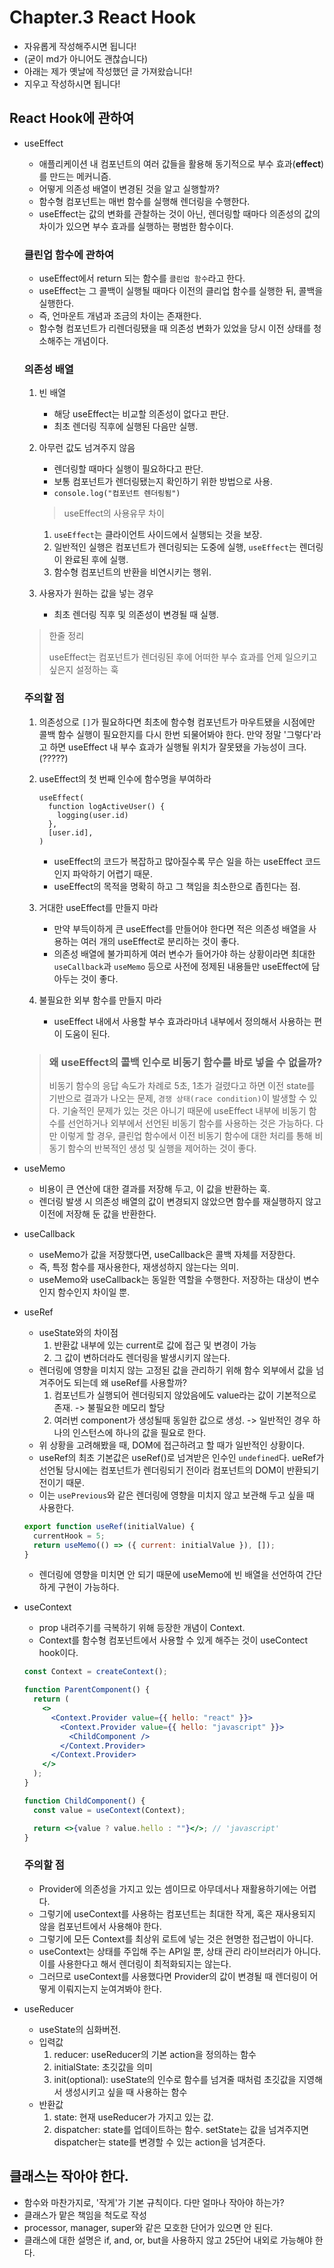 # Chapter.3 React Hook

- 자유롭게 작성해주시면 됩니다!
- (굳이 md가 아니어도 괜찮습니다)
- 아래는 제가 옛날에 작성했던 글 가져왔습니다!
- 지우고 작성하시면 됩니다!

## React Hook에 관하여

- useEffect

  - 애플리케이션 내 컴포넌트의 여러 값들을 활용해 동기적으로 부수 효과(**effect**)를 만드는 메커니즘.
  - 어떻게 의존성 배열이 변경된 것을 알고 실행할까?
  - 함수형 컴포넌트는 매번 함수를 실행해 렌더링을 수행한다.
  - useEffect는 값의 변화를 관찰하는 것이 아닌, 렌더링할 때마다 의존성의 값의 차이가 있으면 부수 효과를 실행하는 평범한 함수이다.

  ### 클린업 함수에 관하여

  - useEffect에서 return 되는 함수를 `클린업 함수`라고 한다.
  - useEffect는 그 콜백이 실행될 때마다 이전의 클리업 함수를 실행한 뒤, 콜백을 실행한다.
  - 즉, 언마운트 개념과 조금의 차이는 존재한다.
  - 함수형 컴포넌트가 리렌더링됐을 때 의존성 변화가 있었을 당시 이전 상태를 청소해주는 개념이다.

  ### 의존성 배열

  1. 빈 배열

     - 해당 useEffect는 비교할 의존성이 없다고 판단.
     - 최초 렌더링 직후에 실행된 다음만 실행.

  2. 아무런 값도 넘겨주지 않음

     - 렌더링할 때마다 실행이 필요하다고 판단.
     - 보통 컴포넌트가 렌더링됐는지 확인하기 위한 방법으로 사용.
     - `console.log("컴포넌트 렌더링됨")`

     > useEffect의 사용유무 차이

     1. `useEffect`는 클라이언트 사이드에서 실행되는 것을 보장.
     2. 일반적인 실행은 컴포넌트가 렌더링되는 도중에 실행, `useEffect`는 렌더링이 완료된 후에 실행.
     3. 함수형 컴포넌트의 반환을 비연시키는 행위.

  3. 사용자가 원하는 값을 넣는 경우
     - 최초 렌더링 직후 및 의존성이 변경될 때 실행.

  > 한줄 정리
  >
  > useEffect는 컴포넌트가 렌더링된 후에 어떠한 부수 효과를 언제 일으키고 싶은지 설정하는 훅

  ### 주의할 점

  1. 의존성으로 `[]`가 필요하다면 최초에 함수형 컴포넌트가 마우트됐을 시점에만 콜백 함수 실행이 필요한지를 다시 한번 되물어봐야 한다.
     만약 정말 '그렇다'라고 하면 useEffect 내 부수 효과가 실행될 위치가 잘못됐을 가능성이 크다. (?????)

  2. useEffect의 첫 번째 인수에 함수명을 부여하라

     ```
     useEffect(
       function logActiveUser() {
         logging(user.id)
       },
       [user.id],
     )
     ```

     - useEffect의 코드가 복잡하고 많아질수록 무슨 일을 하는 useEffect 코드인지 파악하기 어렵기 때문.
     - useEffect의 목적을 명확히 하고 그 책임을 최소한으로 좁힌다는 점.

  3. 거대한 useEffect를 만들지 마라

     - 만약 부득이하게 큰 useEffect를 만들어야 한다면 적은 의존성 배열을 사용하는 여러 개의 useEffect로 분리하는 것이 좋다.
     - 의존성 배열에 불가피하게 여러 변수가 들어가야 하는 상황이라면 최대한 `useCallback`과 `useMemo` 등으로 사전에 정제된 내용들만 useEffect에 담아두는 것이 좋다.

  4. 불필요한 외부 함수를 만들지 마라
     - useEffect 내에서 사용할 부수 효과라마녀 내부에서 정의해서 사용하는 편이 도움이 된다.

  > ### 왜 useEffect의 콜백 인수로 비동기 함수를 바로 넣을 수 없을까?
  >
  > 비동기 함수의 응답 속도가 차례로 5초, 1초가 걸렸다고 하면 이전 state를 기반으로 결과가 나오는 문제, `경쟁 상태(race condition)`이 발생할 수 있다.
  > 기술적인 문제가 있는 것은 아니기 때문에 useEffect 내부에 비동기 함수를 선언하거나 외부에서 선언된 비동기 함수를 사용하는 것은 가능하다.
  > 다만 이렇게 할 경우, 클린업 함수에서 이전 비동기 함수에 대한 처리를 통해 비동기 함수의 반복적인 생성 및 실행을 제어하는 것이 좋다.

- useMemo

  - 비용이 큰 연산에 대한 결과를 저장해 두고, 이 값을 반환하는 훅.
  - 렌더링 발생 시 의존성 배열의 값이 변경되지 않았으면 함수를 재실행하지 않고 이전에 저장해 둔 값을 반환한다.

- useCallback

  - useMemo가 값을 저장했다면, useCallback은 콜백 자체를 저장한다.
  - 즉, 특정 함수를 재사용한다, 재생성하지 않는다는 의미.
  - useMemo와 useCallback는 동일한 역할을 수행한다. 저장하는 대상이 변수인지 함수인지 차이일 뿐.

- useRef

  - useState와의 차이점
    1. 반환값 내부에 있는 current로 값에 접근 및 변경이 가능
    2. 그 값이 변하더라도 렌더링을 발생시키지 않는다.
  - 렌더링에 영향을 미치지 않는 고정된 값을 관리하기 위해 함수 외부에서 값을 넘겨주어도 되는데 왜 useRef를 사용할까?
    1. 컴포넌트가 실행되어 렌더링되지 않았음에도 value라는 값이 기본적으로 존재. -> 불필요한 메모리 할당
    2. 여러번 component가 생성될때 동일한 값으로 생성. -> 일반적인 경우 하나의 인스턴스에 하나의 값을 필요로 한다.
  - 위 상황을 고려해봤을 때, DOM에 접근하려고 할 때가 일반적인 상황이다.
  - useRef의 최초 기본값은 useRef()로 넘겨받은 인수인 `undefined`다. ueRef가 선언될 당시에는 컴포넌트가 렌더링되기 전이라 컴포넌트의 DOM이 반환되기 전이기 때문.
  - 이는 `usePrevious`와 같은 렌더링에 영향을 미치지 않고 보관해 두고 싶을 때 사용한다.

  ```javascript
  export function useRef(initialValue) {
    currentHook = 5;
    return useMemo(() => ({ current: initialValue }), []);
  }
  ```

  - 렌더링에 영향을 미치면 안 되기 때문에 useMemo에 빈 배열을 선언하여 간단하게 구현이 가능하다.

- useContext

  - prop 내려주기를 극복하기 위해 등장한 개념이 Context.
  - Context를 함수형 컴포넌트에서 사용할 수 있게 해주는 것이 useContect hook이다.

  ```jsx
  const Context = createContext();

  function ParentComponent() {
    return (
      <>
        <Context.Provider value={{ hello: "react" }}>
          <Context.Provider value={{ hello: "javascript" }}>
            <ChildComponent />
          </Context.Provider>
        </Context.Provider>
      </>
    );
  }

  function ChildComponent() {
    const value = useContext(Context);

    return <>{value ? value.hello : ""}</>; // 'javascript'
  }
  ```

  ### 주의할 점

  - Provider에 의존성을 가지고 있는 셈이므로 아무데서나 재활용하기에는 어렵다.
  - 그렇기에 useContext를 사용하는 컴포넌트는 최대한 작게, 혹은 재사용되지 않을 컴포넌트에서 사용해야 한다.
  - 그렇기에 모든 Context를 최상위 로트에 넣는 것은 현명한 접근법이 아니다.
  - useContext는 상태를 주입해 주는 API일 뿐, 상태 관리 라이브러리가 아니다. 이를 사용한다고 해서 렌더링이 최적화되지는 않는다.
  - 그러므로 useContext를 사용했다면 Provider의 값이 변경될 때 렌더링이 어떻게 이뤄지는지 눈여겨봐야 한다.

- useReducer
  - useState의 심화버전.
  - 입력값
    1. reducer: useReducer의 기본 action을 정의하는 함수
    2. initialState: 초깃값을 의미
    3. init(optional): useState의 인수로 함수를 넘겨줄 때처럼 초깃값을 지영해서 생성시키고 싶을 때 사용하는 함수
  - 반환값
    1. state: 현재 useReducer가 가지고 있는 값.
    2. dispatcher: state를 업데이트하는 함수. setState는 값을 넘겨주지면 dispatcher는 state를 변경할 수 있는 action을 넘겨준다.

## 클래스는 작아야 한다.

- 함수와 마찬가지로, '작게'가 기본 규칙이다. 다만 얼마나 작아야 하는가?
- 클래스가 맡은 책임을 척도로 작성
- processor, manager, super와 같은 모호한 단어가 있으면 안 된다.
- 클래스에 대한 설명은 if, and, or, but을 사용하지 않고 25단어 내외로 가능해야 한다.
